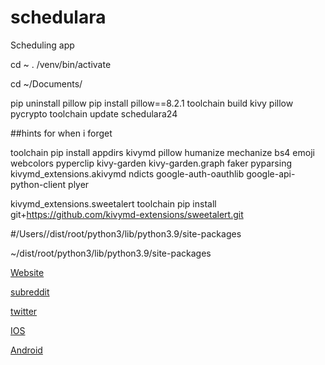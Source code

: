# schedulara
Scheduling app


cd ~
. /venv/bin/activate

cd ~/Documents/

pip uninstall pillow
pip install pillow==8.2.1
toolchain build kivy pillow pycrypto
toolchain update schedulara24

##hints for when i forget

toolchain pip install appdirs kivymd pillow humanize mechanize bs4 emoji webcolors pyperclip kivy-garden kivy-garden.graph faker pyparsing kivymd_extensions.akivymd ndicts google-auth-oauthlib google-api-python-client plyer

kivymd_extensions.sweetalert
toolchain pip install git+https://github.com/kivymd-extensions/sweetalert.git

#/Users/<name>/dist/root/python3/lib/python3.9/site-packages

~/dist/root/python3/lib/python3.9/site-packages



[Website](https://kevinwulff.com/schedulara)

[subreddit](https://reddit.com/r/schedulara)

[twitter](https://twitter.com/schedulara_app)

[IOS](https://twitter.com/schedulara_app)

[Android](https://kevinwulff.com/schedulara.aab)
